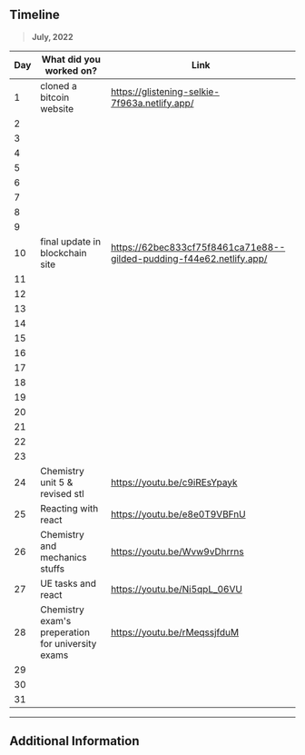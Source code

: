 ## Timeline

> **July, 2022**

|Day|What did you worked on?|Link|
|-------|------|--------|
|1|cloned a bitcoin website|https://glistening-selkie-7f963a.netlify.app/|
|2|||
|3|||
|4|||
|5|||
|6|||
|7|||
|8|||
|9|||
|10|final update in blockchain site|https://62bec833cf75f8461ca71e88--gilded-pudding-f44e62.netlify.app/|
|11|||
|12|||
|13|||
|14|||
|15|||
|16|||
|17|||
|18|||
|19|||
|20|||
|21|||
|22|||
|23|||
|24|Chemistry unit 5 & revised stl|https://youtu.be/c9iREsYpayk|
|25|Reacting with react|https://youtu.be/e8e0T9VBFnU|
|26|Chemistry and mechanics stuffs|https://youtu.be/Wvw9vDhrrns|
|27|UE tasks and react|https://youtu.be/Ni5qpL_06VU|
|28|Chemistry exam's preperation for university exams|https://youtu.be/rMeqssjfduM|
|29|||
|30|||
|31|||



---

## Additional Information
